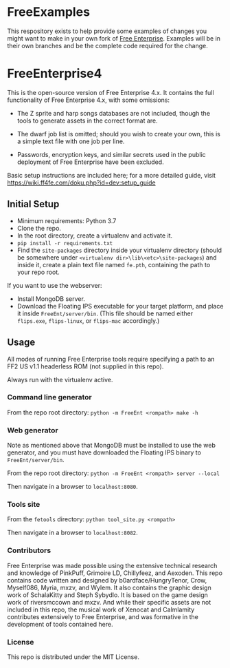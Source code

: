 # FreeExamples

This respository exists to help provide some examples of changes you might want to make in your own fork of [Free Enterprise](https://github.com/HungryTenor/FreeEnterprise4). Examples will be in their own branches and be the complete code required for the change.

# FreeEnterprise4

This is the open-source version of Free Enterprise 4.x. It contains the full functionality of Free Enterprise 4.x, with some omissions:

- The Z sprite and harp songs databases are not included, though the tools to generate assets in the correct format are.

- The dwarf job list is omitted; should you wish to create your own, this is a simple text file with one job per line.

- Passwords, encryption keys, and similar secrets used in the public deployment of Free Enterprise have been excluded.

Basic setup instructions are included here; for a more detailed guide, visit https://wiki.ff4fe.com/doku.php?id=dev:setup_guide

## Initial Setup

- Minimum requirements: Python 3.7
- Clone the repo.
- In the root directory, create a virtualenv and activate it.
- `pip install -r requirements.txt`
- Find the `site-packages` directory inside your virtualenv directory (should be somewhere under `<virtualenv dir>\lib\<etc>\site-packages`) and inside it, create a plain text file named `fe.pth`, containing the path to your repo root.

If you want to use the webserver:

- Install MongoDB server.
- Download the Floating IPS executable for your target platform, and place it inside `FreeEnt/server/bin`. (This file should be named either `flips.exe`, `flips-linux`, or `flips-mac` accordingly.)


## Usage

All modes of running Free Enterprise tools require specifying a path to an FF2 US v1.1 headerless ROM (not supplied in this repo).

Always run with the virtualenv active.

### Command line generator

From the repo root directory: `python -m FreeEnt <rompath> make -h`

### Web generator

Note as mentioned above that MongoDB must be installed to use the web generator, and you must have downloaded the Floating IPS binary to `FreeEnt/server/bin`.

From the repo root directory: `python -m FreeEnt <rompath> server --local`

Then navigate in a browser to `localhost:8080`.

### Tools site

From the `fetools` directory: `python tool_site.py <rompath>`

Then navigate in a browser to `localhost:8082`.

### Contributors

Free Enterprise was made possible using the extensive technical research and knowledge of PinkPuff, Grimoire LD, Chillyfeez, and Aexoden. This repo contains code written and designed by b0ardface/HungryTenor, Crow, Myself086, Myria, mxzv, and Wylem. It also contains the graphic design work of SchalaKitty and Steph Sybydlo. It is based on the game design work of riversmccown and mxzv. And while their specific assets are not included in this repo, the musical work of Xenocat and Calmlamity contributes extensively to Free Enterprise, and was formative in the development of tools contained here.

### License

This repo is distributed under the MIT License.
